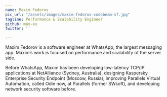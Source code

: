 ```yaml
---
name: Maxim Fedorov
pic_url: "/assets/images/maxim-fedorov-codebeam-sf.jpg"
tagline: Performance & Scalability Engineer
github: max-au
twitter: ''

---
```

Maxim Fedorov is a software engineer at WhatsApp, the largest messaging app. Maxim’s work is focused on performance and scalability of the server side.  
  
Before WhatsApp, Maxim has been developing low-latency TCP/IP applications at NetAlliance (Sydney, Australia), designing Kaspersky Enterprise Security Endpoint (Moscow, Russia), improving Parallels Virtual Automation, called Odin now, at Parallels (former SWsoft), and developing network security software before.